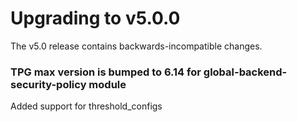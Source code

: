 # Upgrading to v5.0.0

The v5.0 release contains backwards-incompatible changes.

### TPG max version is bumped to 6.14 for global-backend-security-policy module
Added support for threshold_configs
